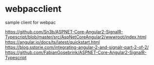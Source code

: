 # webpacclient
sample client for webpac



https://github.com/Sn3b/ASPNET-Core-Angular2-SignalR-Typescript/blob/master/src/AspNetCoreAngular2/wwwroot/index.html
https://angular.io/docs/ts/latest/quickstart.html
https://blog.sstorie.com/integrating-angular-2-and-signalr-part-2-of-2/
https://github.com/FabianGosebrink/ASPNET-Core-Angular2-SignalR-Typescript

